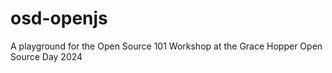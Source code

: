 # osd-openjs
A playground for the Open Source 101 Workshop at the Grace Hopper Open Source Day 2024
